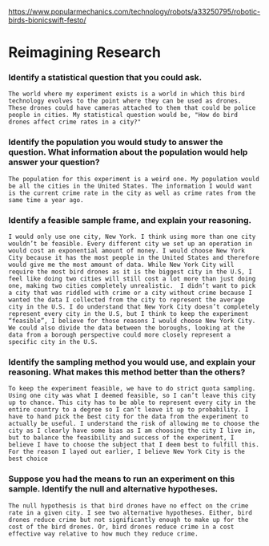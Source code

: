 https://www.popularmechanics.com/technology/robots/a33250795/robotic-birds-bionicswift-festo/

# Reimagining Research

### Identify a statistical question that you could ask.
    The world where my experiment exists is a world in which this bird technology evolves to the point where they can be used as drones. These drones could have cameras attached to them that could be police people in cities. My statistical question would be, "How do bird drones affect crime rates in a city?"

### Identify the population you would study to answer the question. What information about the population would help answer your question?
    The population for this experiment is a weird one. My population would be all the cities in the United States. The information I would want is the current crime rate in the city as well as crime rates from the same time a year ago. 

### Identify a feasible sample frame, and explain your reasoning.
    I would only use one city, New York. I think using more than one city wouldn’t be feasible. Every different city we set up an operation in would cost an exponential amount of money. I would choose New York City because it has the most people in the United States and therefore would give me the most amount of data. While New York City will require the most bird drones as it is the biggest city in the U.S, I feel like doing two cities will still cost a lot more than just doing one, making two cities completely unrealistic.  I didn’t want to pick a city that was riddled with crime or a city without crime because I wanted the data I collected from the city to represent the average city in the U.S. I do understand that New York City doesn’t completely represent every city in the U.S, but I think to keep the experiment “feasible”, I believe for those reasons I would choose New York City. We could also divide the data between the boroughs, looking at the data from a borough perspective could more closely represent a specific city in the U.S.

### Identify the sampling method you would use, and explain your reasoning. What makes this method better than the others?
    To keep the experiment feasible, we have to do strict quota sampling. Using one city was what I deemed feasible, so I can’t leave this city up to chance. This city has to be able to represent every city in the entire country to a degree so I can’t leave it up to probability. I have to hand pick the best city for the data from the experiment to actually be useful. I understand the risk of allowing me to choose the city as I clearly have some bias as I am choosing the city I live in, but to balance the feasibility and success of the experiment, I believe I have to choose the subject that I deem best to fulfill this. For the reason I layed out earlier, I believe New York City is the best choice

### Suppose you had the means to run an experiment on this sample. Identify the null and alternative hypotheses.
    The null hypothesis is that bird drones have no effect on the crime rate in a given city. I see two alternative hypotheses. Either, bird drones reduce crime but not significantly enough to make up for the cost of the bird drones. Or, bird drones reduce crime in a cost effective way relative to how much they reduce crime.
